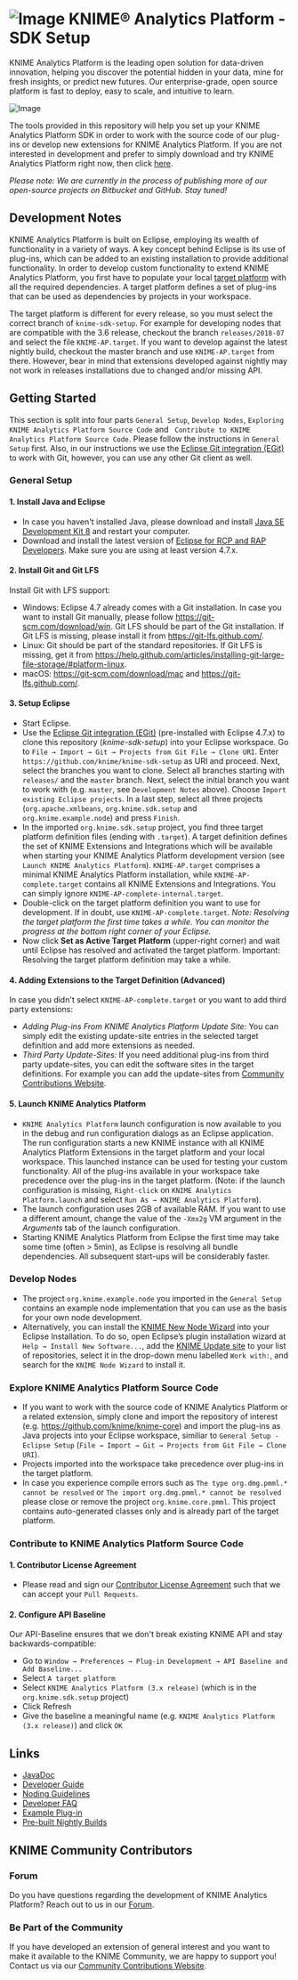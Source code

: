 # ![Image](https://www.knime.com/files/knime_logo_github_40x40_4layers.png) KNIME® Analytics Platform - SDK Setup

KNIME Analytics Platform is the leading open solution for data-driven innovation, helping you discover the potential hidden in your data, mine for fresh insights, or predict new futures. Our enterprise-grade, open source platform is fast to deploy, easy to scale, and intuitive to learn.

![Image](https://www-cdn.knime.com/sites/default/files/inline-images/knime-analytics-platform.png)

The tools provided in this repository will help you set up your KNIME Analytics Platform SDK in order to work with the source code of our plug-ins or develop new extensions for KNIME Analytics Platform. If you are not interested in development and prefer to simply download and try KNIME Analytics Platform right now, then click [here](http://knime.com/downloads).

_Please note: We are currently in the process of publishing more of our open-source projects on Bitbucket and GitHub. Stay tuned!_

## Development Notes
KNIME Analytics Platform is built on Eclipse, employing its wealth of functionality in a variety of ways. A key concept behind Eclipse is its use of plug-ins, which can be added to an existing installation to provide additional functionality. In order to develop custom functionality to extend KNIME Analytics Platform, you first have to populate your local [target platform](https://wiki.eclipse.org/PDE/Target_Definitions) with all the required dependencies. A target platform defines a set of plug-ins that can be used as dependencies by projects in your workspace. 

The target platform is different for every release, so you must select the correct branch of ``knime-sdk-setup``. For example for developing
nodes that are compatible with the 3.6 release, checkout the branch ``releases/2018-07`` and select the file ``KNIME-AP.target``. If you want to develop against the latest nightly build, checkout the master branch and use ``KNIME-AP.target`` from there. However, bear in mind that extensions developed against nightly may not work in
releases installations due to changed and/or missing API.

## Getting Started
This section is split into four parts ``General Setup``,  ``Develop Nodes``, ``Exploring KNIME Analytics Platform Source Code`` and `` Contribute to KNIME Analytics Platform Source Code``.  Please follow the instructions in ``General Setup`` first. Also, in our instructions we use the [Eclipse Git integration (EGit)](https://www.eclipse.org/egit/) to work with Git, however, you can use any other Git client as well.

### General Setup
#### 1. Install Java and Eclipse
* In case you haven't installed Java, please download and install [Java SE Development Kit 8](http://www.oracle.com/technetwork/java/javase/downloads/jdk8-downloads-2133151.html) and restart your computer.
* Download and install the latest version of [Eclipse for RCP and RAP Developers](https://www.eclipse.org/downloads/eclipse-packages/). Make sure you are using at least version 4.7.x.

#### 2. Install Git and Git LFS
Install Git with LFS support:

* Windows: Eclipse 4.7 already comes with a Git installation. In case you want to install Git manually, please follow https://git-scm.com/download/win. Git LFS should be part of the Git installation. If Git LFS is missing, please install it from https://git-lfs.github.com/.
* Linux: Git should be part of the standard repositories. If Git LFS is missing, get it from https://help.github.com/articles/installing-git-large-file-storage/#platform-linux.
* macOS: https://git-scm.com/download/mac and https://git-lfs.github.com/.

#### 3. Setup Eclipse
* Start Eclipse.
* Use the [Eclipse Git integration (EGit)](https://www.eclipse.org/egit/) (pre-installed with Eclipse 4.7.x) to clone this repository (_knime-sdk-setup_) into your Eclipse workspace. Go to ``File → Import → Git → Projects from Git File → Clone URI``. Enter ``https://github.com/knime/knime-sdk-setup`` as URI and proceed. Next, select the branches you want to clone. Select all branches starting with ``releases/`` and the `master` branch. Next, select the initial branch you want to work with (e.g. ``master``, see ``Development Notes`` above). Choose ``Import existing Eclipse projects``. In a last step, select all three projects (``org.apache.xmlbeans``, ``org.knime.sdk.setup`` and ``org.knime.example.node``) and press ``Finish``.
* In the imported ``org.knime.sdk.setup`` project, you find three target platform definition files (ending with ``.target``). A target definition defines the set of KNIME Extensions and Integrations which will be available when starting your KNIME Analytics Platform development version (see ``Launch KNIME Analytics Platform``). ``KNIME-AP.target`` comprises a minimal KNIME Analytics Platform installation, while ``KNIME-AP-complete.target`` contains all KNIME Extensions and Integrations. You can simply ignore ``KNIME-AP-complete-internal.target``.
* Double-click on the target platform definition you want to use for development. If in doubt, use ``KNIME-AP-complete.target``. _Note: Resolving the target platform the first time takes a while. You can monitor the progress at the bottom right corner of your Eclipse._
* Now click __Set as Active Target Platform__ (upper-right corner) and wait until Eclipse has resolved and activated the target platform. Important: Resolving the target platform definition may take a while.

#### 4. Adding Extensions to the Target Definition (Advanced)
In case you didn't select ``KNIME-AP-complete.target`` or you want to add third party extensions:

* _Adding Plug-ins From KNIME Analytics Platform Update Site:_ You can simply edit the existing update-site entries in the selected target definition and add more extensions as needed.
* _Third Party Update-Sites:_ If you need additional plug-ins from third party update-sites, you can edit the software sites in the target definitions. For example you can add the update-sites from [Community Contributions Website](https://www.knime.com/community).

#### 5. Launch KNIME Analytics Platform
* ``KNIME Analytics Platform`` launch configuration is now available to you in the debug and run configuration dialogs as an Eclipse application. The run configuration starts a new KNIME instance with all KNIME Analytics Platform Extensions in the target platform and your local workspace. This launched instance can be used for testing your custom functionality. All of the plug-ins available in your workspace take precedence over the plug-ins in the target platform. (Note: if the launch configuration is missing, ``Right-click`` on ``KNIME Analytics Platform.launch`` and select ``Run As → KNIME Analytics Platform``).
* The launch configuration uses 2GB of available RAM. If you want to use a different amount, change the value of the ``-Xmx2g`` VM argument in the _Arguments_ tab of the launch configuration.
* Starting KNIME Analytics Platform from Eclipse the first time may take some time (often > 5min), as Eclipse is resolving all bundle dependencies. All subsequent start-ups will be considerably faster.

### Develop Nodes
* The project ``org.knime.example.node`` you imported in the ``General Setup`` contains an example node implementation that you can use as the basis for your own node development.
* Alternatively, you can install the [KNIME New Node Wizard](https://www.knime.com/developer/documentation/wizard) into your Eclipse Installation. To do so, open Eclipse’s plugin installation wizard at ``Help → Install New Software...``, add the [KNIME Update site](http://update.knime.com/analytics-platform/3.6) to your list of repositories, select it in the drop-down menu labelled ``Work with:``, and search for the ``KNIME Node Wizard`` to install it.
### Explore KNIME Analytics Platform Source Code
* If you want to work with the source code of KNIME Analytics Platform or a related extension, simply clone and import the repository of interest (e.g. https://github.com/knime/knime-core) and import the plug-ins as Java projects into your Eclipse workspace, similiar to ``General Setup - Eclipse Setup`` (``File → Import → Git → Projects from Git File → Clone URI``). 
* Projects imported into the workspace take precedence over plug-ins in the target platform.
* In case you experience compile errors such as ``The type org.dmg.pmml.* cannot be resolved`` or ``The import org.dmg.pmml.* cannot be resolved`` please close or remove the project ``org.knime.core.pmml``. This project contains auto-generated classes only and is already part of the target platform.

### Contribute to KNIME Analytics Platform Source Code
#### 1. Contributor License Agreement
* Please read and sign our [Contributor License Agreement](https://github.com/knime/knime-sdk-setup/blob/master/CONTRIBUTING.MD) such that we can accept your ``Pull Requests``.

#### 2. Configure API Baseline
Our API-Baseline ensures that we don't break existing KNIME API and stay backwards-compatible:
* Go to ``Window → Preferences → Plug-in Development → API Baseline and Add Baseline...``
* Select ``A target platform``
* Select ``KNIME Analytics Platform (3.x release)`` (which is in the ``org.knime.sdk.setup`` project)
* Click Refresh
* Give the baseline a meaningful name (e.g. ``KNIME Analytics Platform (3.x release)``) and click ``OK``

## Links
* [JavaDoc](https://www.knime.com/javadoc-api)
* [Developer Guide](https://www.knime.com/developer-guide)
* [Noding Guidelines](https://tech.knime.org/files/development/noding_guidelines.pdf)
* [Developer FAQ](https://www.knime.com/developer/faq)
* [Example Plug-in](https://www.knime.com/developer/example/node-model)
* [Pre-built Nightly Builds](https://www.knime.com/form/nightly-build)

## KNIME Community Contributors
### Forum
Do you have questions regarding the development of KNIME Analytics Platform? Reach out to us in our [Forum](https://forum.knime.com/c/knime-development).

### Be Part of the Community
If you have developed an extension of general interest and you want to make it available to the KNIME Community, we are happy to support you! Contact us via our [Community Contributions Website](https://www.knime.com/community). 
